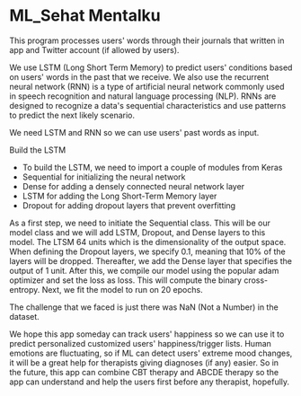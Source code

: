 # ML_Sehat Mentalku


This program processes users' words through their journals that written in app and Twitter account (if allowed by users).

We use LSTM (Long Short Term Memory) to predict users' conditions based on users' words in the past that we receive. We also use the recurrent neural network (RNN) is a type of artificial neural network commonly used in speech recognition and natural language processing (NLP). RNNs are designed to recognize a data's sequential characteristics and use patterns to predict the next likely scenario.

We need LSTM and RNN so we can use users' past words as input.

Build the LSTM
- To build the LSTM, we need to import a couple of modules from Keras
- Sequential for initializing the neural network
- Dense for adding a densely connected neural network layer
- LSTM for adding the Long Short-Term Memory layer
- Dropout for adding dropout layers that prevent overfitting

As a first step, we need to initiate the Sequential class. This will be our model class and we will add LSTM, Dropout, and Dense layers to this model. The LTSM 64 units which is the dimensionality of the output space. When defining the Dropout layers, we specify 0.1, meaning that 10% of the layers will be dropped. Thereafter, we add the Dense layer that specifies the output of 1 unit. After this, we compile our model using the popular adam optimizer and set the loss as loss. This will compute the binary cross-entropy. Next, we fit the model to run on 20 epochs.

The challenge that we faced is just there was NaN (Not a Number) in the dataset.

We hope this app someday can track users' happiness so we can use it to predict personalized customized users' happiness/trigger lists. Human emotions are fluctuating, so if ML can detect users' extreme mood changes, it will be a great help for therapists giving diagnoses (if any) easier. So in the future, this app can combine CBT therapy and ABCDE therapy so the app can understand and help the users first before any therapist, hopefully.
